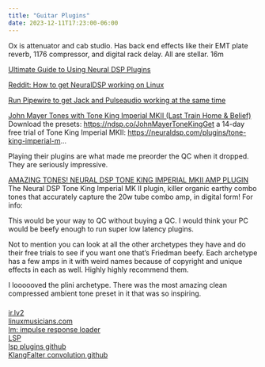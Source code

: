 ```yaml
---
title: "Guitar Plugins"
date: 2023-12-11T17:23:00-06:00
---
```


Ox is attenuator and cab studio. Has back end effects like their EMT plate reverb, 1176 compressor, and digital rack delay. All are stellar.
16m

[Ultimate Guide to Using Neural DSP Plugins](https://neuraldsp.com/news/ultimate-guide-to-using-neural-dsp-plugins)  

[Reddit: How to get NeuralDSP working on Linux](https://www.reddit.com/r/NeuralDSP/comments/x1rzpr/how_to_get_neuraldsp_working_on_linux_tutorial/)  


[Run Pipewire to get Jack and Pulseaudio working at the same time](https://www.youtube.com/watch?v=5a7_2mA2LYQ)

[John Mayer Tones with Tone King Imperial MKII (Last Train Home & Belief)](https://youtu.be/rwgmnCU8UdE?si=8tYf6C-wUJ7QBGF_)  
Download the presets: https://ndsp.co/JohnMayerToneKingGet a 14-day free trial of Tone King Imperial MKII: https://neuraldsp.com/plugins/tone-king-imperial-m...

Playing their plugins are what made me preorder the QC when it dropped. They are seriously impressive.

[AMAZING TONES! NEURAL DSP TONE KING IMPERIAL MKII AMP PLUGIN](https://youtu.be/p1DjoJLX3QE?si=c6jaVErJMMo58y3s)  
The Neural DSP Tone King Imperial MK II plugin, killer organic earthy combo tones that accurately capture the 20w tube combo amp, in digital form! For info:

This would be your way to QC without buying a QC. I would think your PC would be beefy enough to run super low latency plugins.

Not to mention you can look at all the other archetypes they have and do their free trials to see if you want one that’s Friedman beefy. Each archetype has a few amps in it with weird names because of copyright and unique effects in each as well. Highly highly recommend them.

I loooooved the plini archetype. There was the most amazing clean compressed ambient tone preset in it that was so inspiring.
 
###
[ir.lv2](https://tomscii.sig7.se/plugins/ir.lv2/)  
[linuxmusicians.com](https://linuxmusicians.com/)  
[lm: impulse response loader](https://linuxmusicians.com/viewtopic.php?t=22553)  
[LSP](https://lsp-plug.in/index.php)  
[lsp plugins github](https://github.com/sadko4u/lsp-plugins)  
[KlangFalter convolution github](https://github.com/HiFi-LoFi/KlangFalter)  
